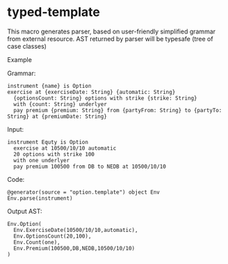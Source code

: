 typed-template
==============

This macro generates parser, based on user-friendly simplified grammar from external resource.
AST returned by parser will be typesafe (tree of case classes)

Example

Grammar:

    instrument {name} is Option
    exercise at {exerciseDate: String} {automatic: String}
      {optionsCount: String} options with strike {strike: String}
      with {count: String} underlyer
      pay premium {premium: String} from {partyFrom: String} to {partyTo: String} at {premiumDate: String}
  

Input:

    instrument Equty is Option
      exercise at 10500/10/10 automatic
      20 options with strike 100
      with one underlyer
      pay premium 100500 from DB to NEDB at 10500/10/10  


Code:
   
    @generator(source = "option.template") object Env
    Env.parse(instrument)


Output AST: 

    Env.Option(
      Env.ExerciseDate(10500/10/10,automatic),
      Env.OptionsCount(20,100),
      Env.Count(one),
      Env.Premium(100500,DB,NEDB,10500/10/10)
    )
    

